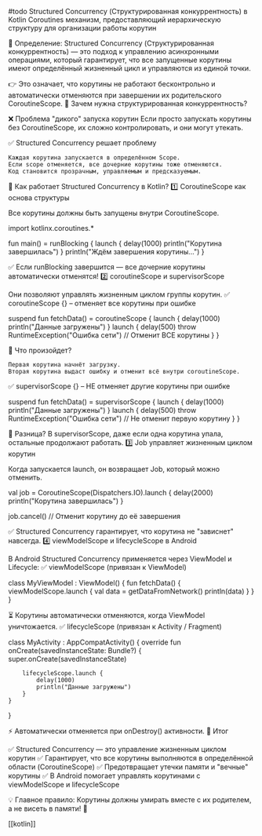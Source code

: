#todo 
Structured Concurrency (Структурированная конкуррентность) в Kotlin Coroutines
механизм, предоставляющий иерархическую структуру для организации работы корутин

📌 Определение:
Structured Concurrency (Структурированная конкуррентность) — это подход к управлению асинхронными операциями, который гарантирует, что все запущенные корутины имеют определённый жизненный цикл и управляются из единой точки.

👉 Это означает, что корутины не работают бесконтрольно и автоматически отменяются при завершении их родительского CoroutineScope.
🔹 Зачем нужна структурированная конкуррентность?

❌ Проблема "дикого" запуска корутин
Если просто запускать корутины без CoroutineScope, их сложно контролировать, и они могут утекать.

✅ Structured Concurrency решает проблему

    Каждая корутина запускается в определённом Scope.
    Если scope отменяется, все дочерние корутины тоже отменяются.
    Код становится прозрачным, управляемым и предсказуемым.

🔹 Как работает Structured Concurrency в Kotlin?
1️⃣ CoroutineScope как основа структуры

Все корутины должны быть запущены внутри CoroutineScope.

import kotlinx.coroutines.*

fun main() = runBlocking {
    launch {
        delay(1000)
        println("Корутина завершилась")
    }
    println("Ждём завершения корутины...")
}

✅ Если runBlocking завершится — все дочерние корутины автоматически отменятся!
2️⃣ coroutineScope и supervisorScope

Они позволяют управлять жизненным циклом группы корутин.
✅ coroutineScope {} – отменяет все корутины при ошибке

suspend fun fetchData() = coroutineScope {
    launch {
        delay(1000)
        println("Данные загружены")
    }
    launch {
        delay(500)
        throw RuntimeException("Ошибка сети") // Отменит ВСЕ корутины
    }
}

🔹 Что произойдет?

    Первая корутина начнёт загрузку.
    Вторая корутина выдаст ошибку и отменит всё внутри coroutineScope.

✅ supervisorScope {} – НЕ отменяет другие корутины при ошибке

suspend fun fetchData() = supervisorScope {
    launch {
        delay(1000)
        println("Данные загружены")
    }
    launch {
        delay(500)
        throw RuntimeException("Ошибка сети") // Не отменит первую корутину
    }
}

🔹 Разница?
В supervisorScope, даже если одна корутина упала, остальные продолжают работать.
3️⃣ Job управляет жизненным циклом корутин

Когда запускается launch, он возвращает Job, который можно отменить.

val job = CoroutineScope(Dispatchers.IO).launch {
    delay(2000)
    println("Корутинa завершилась")
}

job.cancel()  // Отменит корутину до её завершения

✅ Structured Concurrency гарантирует, что корутина не "зависнет" навсегда.
4️⃣ viewModelScope и lifecycleScope в Android

В Android Structured Concurrency применяется через ViewModel и Lifecycle:
✅ viewModelScope (привязан к ViewModel)

class MyViewModel : ViewModel() {
    fun fetchData() {
        viewModelScope.launch {
            val data = getDataFromNetwork()
            println(data)
        }
    }
}

⏳ Корутины автоматически отменяются, когда ViewModel уничтожается.
✅ lifecycleScope (привязан к Activity / Fragment)

class MyActivity : AppCompatActivity() {
    override fun onCreate(savedInstanceState: Bundle?) {
        super.onCreate(savedInstanceState)

        lifecycleScope.launch {
            delay(1000)
            println("Данные загружены")
        }
    }
}

⚡ Автоматически отменяется при onDestroy() активности.
🔹 Итог

✅ Structured Concurrency — это управление жизненным циклом корутин
✅ Гарантирует, что все корутины выполняются в определённой области (CoroutineScope)
✅ Предотвращает утечки памяти и "вечные" корутины
✅ В Android помогает управлять корутинами с viewModelScope и lifecycleScope

💡 Главное правило: Корутины должны умирать вместе с их родителем, а не висеть в памяти! 🚀


[[kotlin]]